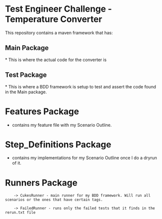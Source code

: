 # Test Engineer Challenge - Temperature Converter

This repository contains a maven framework that has:
  
## Main Package 
\* This is where the actual code for the converter is

## Test Package 
\* This is where a BDD framework is setup to test and assert the code found in the Main package.

  # Features Package 
  - contains my feature file with my Scenario Outline.
  
  # Step_Definitions Package 
  - contains my implementations for my Scenario Outline once I do a dryrun of it.
  
  # Runners Package
        -> CukesRunner - main runner for my BDD framework. Will run all scenarios or the ones that have certain tags. 
        
        -> FailedRunner - runs only the failed tests that it finds in the rerun.txt file
      

